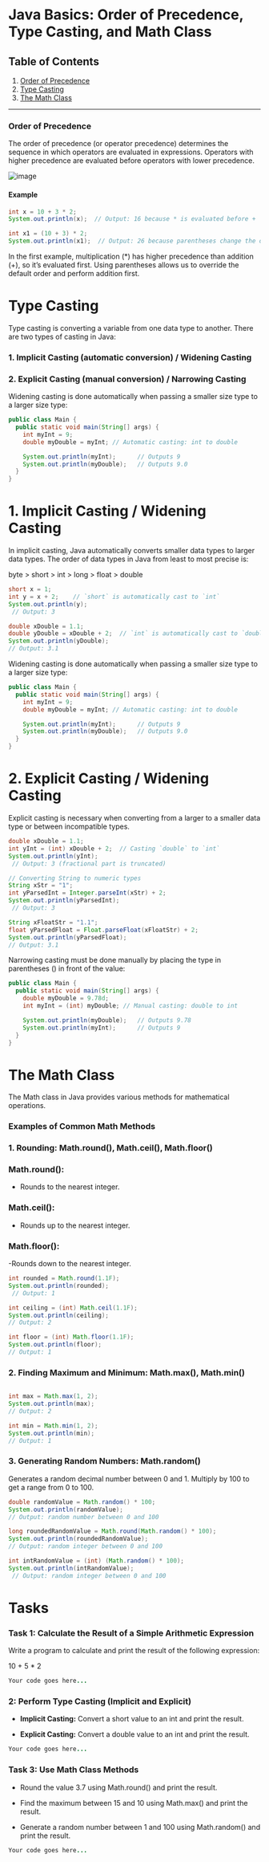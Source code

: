 # Java Basics: Order of Precedence, Type Casting, and Math Class

## Table of Contents
1. [Order of Precedence](#order-of-precedence)
2. [Type Casting](#type-casting)
3. [The Math Class](#the-math-class)

---

### Order of Precedence

The order of precedence (or operator precedence) determines the sequence in which operators are evaluated in expressions. Operators with higher precedence are evaluated before operators with lower precedence.

![image](https://github.com/user-attachments/assets/10c1669e-08e1-4f84-abd6-b8f186ef7818)


#### Example

```java
int x = 10 + 3 * 2;  
System.out.println(x);  // Output: 16 because * is evaluated before +

int x1 = (10 + 3) * 2;
System.out.println(x1);  // Output: 26 because parentheses change the order
```

In the first example, multiplication (*) has higher precedence than addition (+), so it’s evaluated first. Using parentheses allows us to override the default order and perform addition first.


# Type Casting
Type casting is converting a variable from one data type to another. There are two types of casting in Java:

### 1. Implicit Casting (automatic conversion) / Widening Casting

### 2. Explicit Casting (manual conversion) / Narrowing Casting



Widening casting is done automatically when passing a smaller size type to a larger size type:

```java
public class Main {
  public static void main(String[] args) {
    int myInt = 9;
    double myDouble = myInt; // Automatic casting: int to double

    System.out.println(myInt);      // Outputs 9
    System.out.println(myDouble);   // Outputs 9.0
  }
}
```

# 1. Implicit Casting / Widening Casting
In implicit casting, Java automatically converts smaller data types to larger data types. The order of data types in Java from least to most precise is:

byte > short > int > long > float > double

```java
short x = 1;
int y = x + 2;    // `short` is automatically cast to `int`
System.out.println(y);
 // Output: 3

double xDouble = 1.1;
double yDouble = xDouble + 2;  // `int` is automatically cast to `double`
System.out.println(yDouble);
// Output: 3.1
```
Widening casting is done automatically when passing a smaller size type to a larger size type:

```java
public class Main {
  public static void main(String[] args) {
    int myInt = 9;
    double myDouble = myInt; // Automatic casting: int to double

    System.out.println(myInt);      // Outputs 9
    System.out.println(myDouble);   // Outputs 9.0
  }
}
```

# 2. Explicit Casting / Widening Casting
Explicit casting is necessary when converting from a larger to a smaller data type or between incompatible types.

```java 
double xDouble = 1.1;
int yInt = (int) xDouble + 2;  // Casting `double` to `int`
System.out.println(yInt);
 // Output: 3 (fractional part is truncated)

// Converting String to numeric types
String xStr = "1";
int yParsedInt = Integer.parseInt(xStr) + 2;
System.out.println(yParsedInt);
 // Output: 3

String xFloatStr = "1.1";
float yParsedFloat = Float.parseFloat(xFloatStr) + 2;
System.out.println(yParsedFloat);
// Output: 3.1
```

Narrowing casting must be done manually by placing the type in parentheses () in front of the value:


```java 
public class Main {
  public static void main(String[] args) {
    double myDouble = 9.78d;
    int myInt = (int) myDouble; // Manual casting: double to int

    System.out.println(myDouble);   // Outputs 9.78
    System.out.println(myInt);      // Outputs 9
  }
}
```

# The Math Class
The Math class in Java provides various methods for mathematical operations.

### Examples of Common Math Methods
### 1. Rounding:  Math.round(), Math.ceil(), Math.floor()

### Math.round():

- Rounds to the nearest integer.

### Math.ceil(): 
- Rounds up to the nearest integer.

### Math.floor(): 
-Rounds down to the nearest integer.

```java
int rounded = Math.round(1.1F);
System.out.println(rounded);
 // Output: 1

int ceiling = (int) Math.ceil(1.1F);
System.out.println(ceiling);
// Output: 2

int floor = (int) Math.floor(1.1F);
System.out.println(floor);
// Output: 1

```

### 2. Finding Maximum and Minimum: Math.max(), Math.min()

```java

int max = Math.max(1, 2);
System.out.println(max);
// Output: 2

int min = Math.min(1, 2);
System.out.println(min);
// Output: 1

```

### 3. Generating Random Numbers: Math.random()

Generates a random decimal number between 0 and 1. Multiply by 100 to get a range from 0 to 100.

```java
double randomValue = Math.random() * 100;
System.out.println(randomValue);
// Output: random number between 0 and 100

long roundedRandomValue = Math.round(Math.random() * 100);
System.out.println(roundedRandomValue);
// Output: random integer between 0 and 100

int intRandomValue = (int) (Math.random() * 100);
System.out.println(intRandomValue);
 // Output: random integer between 0 and 100
```

# Tasks 


### Task 1: Calculate the Result of a Simple Arithmetic Expression
Write a program to calculate and print the result of the following expression:

10 + 5 * 2

```java
Your code goes here...
```

###  2: Perform Type Casting (Implicit and Explicit)
- **Implicit Casting:** Convert a short value to an int and print the result.
  
- **Explicit Casting:** Convert a double value to an int and print the result.

```java
Your code goes here...
```

### Task 3: Use Math Class Methods

- Round the value 3.7 using Math.round() and print the result.

- Find the maximum between 15 and 10 using Math.max() and print the result.
  
- Generate a random number between 1 and 100 using Math.random() and print the result.

```java
Your code goes here...
```

